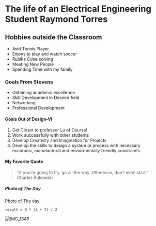 # The life of an Electrical Engineering Student Raymond Torres
## Hobbies outside the Classroom
- Avid Tennis Player
- Enjoys to play and watch soccer
- Rubiks Cube solving
- Meeting New People
- Spending Time with my family
### Goals From Stevens
- Obtaining academic excellence
- Skill Development in Desired field
- Networking
- Professional Development
#### Goals Out of Design-VI
1. Get Closer to professor Lu of Course!
2. Work successfully with other students
3. Develop Creativity and Imagination for Projects
4. Develop the skills to design a system or process with necessary economic, manufactural and enviormentally friendly constraints
#### My Favorite Quote
> "if you’re going to try, go all the way. Otherwise, don’t even start." Charles Bukowski
##### *Photo of The Day*
[Photo of The day](https://www.nationalgeographic.com/photo-of-the-day/media-spotlight/taxi-halloween-costume-man)

`result = 3 * (4 + 7) / 2`

![IMG_1349](https://github.com/rtorres918/Design-VI/assets/117099680/67485696-4f1d-49e1-aabc-7e1cefb37dc3)




